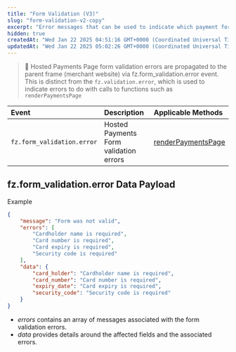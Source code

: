 ```yaml
---
title: "Form Validation (V3)"
slug: "form-validation-v2-copy"
excerpt: "Error messages that can be used to indicate which payment form fields have invalid data."
hidden: true
createdAt: "Wed Jan 22 2025 04:51:16 GMT+0000 (Coordinated Universal Time)"
updatedAt: "Wed Jan 22 2025 05:02:26 GMT+0000 (Coordinated Universal Time)"
---
```

> 🚧 Hosted Payments Page form validation errors are propagated to the parent frame (merchant website) via fz.form_validation.error event. This is distinct from the `fz.validation.error`, which is used to indicate errors to do with calls to functions such as `renderPaymentsPage`

| Event                      | Description                            | Applicable Methods                           |
| :------------------------- | :------------------------------------- | :------------------------------------------- |
| `fz.form_validation.error` | Hosted Payments Form validation errors | [renderPaymentsPage](doc:renderpaymentspage) |

## fz.form_validation.error Data Payload

Example

```json
{
    "message": "Form was not valid",
    "errors": [
        "Cardholder name is required",
        "Card number is required",
        "Card expiry is required",
        "Security code is required"
    ],
    "data": {
        "card_holder": "Cardholder name is required",
        "card_number": "Card number is required",
        "expiry_date": "Card expiry is required",
        "security_code": "Security code is required"
    }
}
```

- _errors_ contains an array of messages associated with the form validation errors.
- _data_ provides details around the affected fields and the associated errors.
